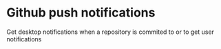 # Github push notifications
 Get desktop notifications when a repository is commited to or to get user notifications 
